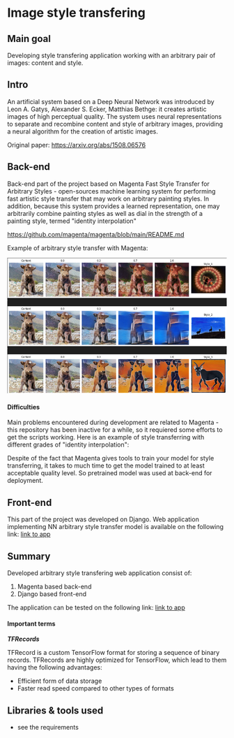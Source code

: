 # Image style transfering

## Main goal
Developing style transfering application working with an arbitrary pair of images: content and style.

## Intro
An artificial system based on a Deep Neural Network was introduced by Leon A. Gatys, Alexander S. Ecker, Matthias Bethge: it creates artistic images of high perceptual quality. The system uses neural representations to separate and recombine content and style of arbitrary images, providing a neural algorithm for the creation of artistic images.

Original paper: https://arxiv.org/abs/1508.06576

## Back-end
Back-end part of the project based on Magenta Fast Style Transfer for Arbitrary Styles - open-sources machine learning system for performing fast artistic style transfer that may work on arbitrary painting styles. In addition, because this system provides a learned representation, one may arbitrarily combine painting styles as well as dial in the strength of a painting style, termed "identity interpolation"

https://github.com/magenta/magenta/blob/main/README.md

Example of arbitrary style transfer with Magenta:

<img src='imgs/1.png'>

#### Difficulties
Main problems encountered during development are related to Magenta - this repository has been inactive for a while, so it requiered some efforts to get the scripts working. Here is an example of style transferring with different grades of "identity interpolation":  

Despite of the fact that Magenta gives tools to train your model for style transferring, it takes to much time to get the model trained to at least acceptable quality level. So pretrained model was used at back-end for deployment.

## Front-end
This part of the project was developed on Django.
Web application implementing NN arbitrary style transfer model is available on the following link: <a href="https://demopyt.site/style_transfer/" target="blank"> link to app</a>

## Summary

Developed arbitrary style transfering web application consist of:

1) Magenta based back-end
2) Django based front-end

The application can be tested on the following link:
<a href="https://demopyt.site/style_transfer/" target="blank"> link to app</a>


#### Important terms

***TFRecords***

TFRecord is a custom TensorFlow format for storing a sequence of binary records. TFRecords are highly optimized for TensorFlow, which lead to them having the following advantages:
* Efficient form of data storage
* Faster read speed compared to other types of formats

  
## Libraries & tools used
* see the requirements
